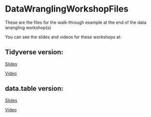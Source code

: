 # DataWranglingWorkshopFiles
These are the files for the walk-through example at the end of the data wrangling workshop(s)

You can see the slides and videos for these workshops at:

## Tidyverse version:

[Slides](https://rpubs.com/NickCHK/data_wrangling_tidyverse)

[Video](https://www.youtube.com/watch?v=CnY5Y5ANnjE)

## data.table version:

[Slides](https://rpubs.com/NickCHK/data_wrangling_data_table)

[Video](https://www.youtube.com/watch?v=EdPKcy1WKD0)
